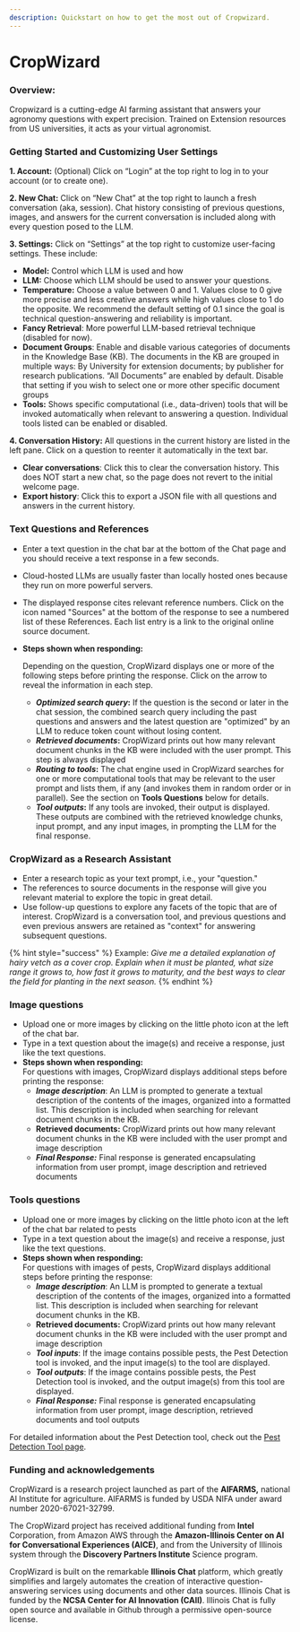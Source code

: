 ```yaml
---
description: Quickstart on how to get the most out of Cropwizard.
---
```


# CropWizard

### **Overview:**

Cropwizard is a cutting-edge AI farming assistant that answers your agronomy questions with expert precision. Trained on Extension resources from US universities, it acts as your virtual agronomist.

### **Getting Started and Customizing User Settings**

&#x20;**1. Account:** (Optional) Click on “Login” at the top right to log in to your account (or to create one).

&#x20;**2. New Chat:**  Click on “New Chat” at the top right to launch a fresh conversation (aka, session). Chat history consisting of previous questions, images, and answers for the current conversation is included along with every question posed to the LLM.

&#x20;**3. Settings:** Click on “Settings” at the top right to customize user-facing settings. These include:

* **Model:**  Control which LLM is used and how
* **LLM:**  Choose which LLM should be used to answer your questions.
* **Temperature:** Choose a value between 0 and 1.  Values close to 0 give more precise and less creative answers while high values close to 1 do the opposite. We recommend the default setting of 0.1 since the goal is technical question-answering and reliability is important.
* **Fancy Retrieval**:  More powerful LLM-based retrieval technique (disabled for now).
* **Document Groups**: Enable and disable various categories of documents in the Knowledge Base (KB). The documents in the KB are grouped in multiple ways: By University for extension documents; by publisher for research publications. “All Documents” are enabled by default. Disable that setting if you wish to select one or more other specific document groups
* **Tools:** Shows specific computational (i.e., data-driven) tools that will be invoked automatically when relevant to answering a question. Individual tools listed can be enabled or disabled.

&#x20;**4. Conversation History:**  All questions in the current history are listed in the left pane. Click on a question to reenter it automatically in the text bar.

* **Clear conversations**:  Click this to clear the conversation history. This does NOT start a new chat, so the page does not revert to the initial welcome page.
* **Export history**: Click this to export a JSON file with all questions and answers in the current history.

### **Text Questions and References**

* Enter a text question in the chat bar at the bottom of the Chat page and you should receive a text response in a few seconds.
* Cloud-hosted LLMs are usually faster than locally hosted ones because they run on more powerful servers.
* The displayed response cites relevant reference numbers. Click on the icon named "Sources" at the bottom of the response to see a numbered list of these References. Each list entry is a link to the original online source document.
*   **Steps shown when responding:**

    Depending on the question, CropWizard displays one or more of the following steps before printing the response. Click on the arrow to reveal the information in each step.

    * _**Optimized search query**_**:** If the question is the second or later in the chat session, the combined search query including the past questions and answers and the latest question are "optimized" by an LLM to reduce token count without losing content.
    * _**Retrieved documents**_**:** CropWizard prints out how many relevant document chunks in the KB were included with the user prompt. This step is always displayed
    * _**Routing to tools**_**:** The chat engine used in CropWizard searches for  one or more computational tools that may be relevant to the user prompt and lists them, if any (and invokes them in random order or in parallel). See the section on **Tools Questions** below for details.
    * _**Tool outputs**_**:** If any tools are invoked, their output is displayed. These outputs are combined with the retrieved knowledge chunks, input prompt, and any input images, in prompting the LLM for the final response.

### **CropWizard as a Research Assistant**

* Enter a research topic as your text prompt, i.e., your "question."
* The references to source documents in the response will give you relevant material to explore the topic in great detail.
* Use follow-up questions to explore any facets of the topic that are of interest. CropWizard is a conversation tool, and previous questions and even previous answers are retained as "context" for answering subsequent questions.

{% hint style="success" %}
Example: _Give me a detailed explanation of hairy vetch as a cover crop. Explain when it must be planted, what size range it grows to, how fast it grows to maturity, and the best ways to clear the field for planting in the next season._
{% endhint %}

### Image questions

* Upload one or more images by clicking on the little photo icon at the left of the chat bar.
* Type in a text question about the image(s) and receive a response, just like the text questions.
* **Steps shown when responding:**\
  For questions with images, CropWizard displays additional steps before printing the response:
  * _**Image description**_: An LLM is prompted to generate a textual description of the contents of the images, organized into a formatted list. This description is included when searching for relevant document chunks in the KB.
  * **Retrieved documents:** CropWizard prints out how many relevant document chunks in the KB were included with the user prompt and image description
  * _**Final Response:**_ Final response is generated encapsulating information from user prompt, image description and retrieved documents

### **Tools questions**

* Upload one or more images by clicking on the little photo icon at the left of the chat bar related to pests
* Type in a text question about the image(s) and receive a response, just like the text questions.
* **Steps shown when responding:**\
  For questions with images of pests, CropWizard displays additional steps before printing the response:
  * _**Image description**_: An LLM is prompted to generate a textual description of the contents of the images, organized into a formatted list. This description is included when searching for relevant document chunks in the KB.
  * **Retrieved documents:** CropWizard prints out how many relevant document chunks in the KB were included with the user prompt and image description
  * _**Tool inputs**_: If the image contains possible pests, the Pest Detection tool is invoked, and the input image(s) to the tool are displayed.
  * _**Tool outputs**_: If the image contains possible pests, the Pest Detection tool is invoked, and the output image(s) from this tool are displayed.
  * _**Final Response:**_ Final response is generated encapsulating information from user prompt, image description, retrieved documents and tool outputs

For detailed information about the Pest Detection tool, check out the [Pest Detection Tool page](https://app.gitbook.com/o/SfApyd80yHo8lLe0r7PA/s/vdrzNTxffjmyrhd2NKsD/~/changes/87/cropwizard/pest-detection-tool).

### Funding and acknowledgements

CropWizard is a research project launched as part of the **AIFARMS,** national AI Institute for agriculture. AIFARMS is funded by USDA NIFA under award number 2020-67021-32799.

The CropWizard project has received additional funding from **Intel** Corporation, from Amazon AWS through the **Amazon-Illinois Center on AI for Conversational Experiences (AICE)**, and from the University of Illinois system through the **Discovery Partners Institute** Science program.

CropWizard is built on the remarkable **Illinois Chat** platform, which greatly simplifies and largely automates the creation of interactive question-answering services using documents and other data sources. Illinois Chat is funded by the **NCSA Center for AI Innovation (CAII)**.  Illinois Chat is fully open source and available in Github through a permissive open-source license.

